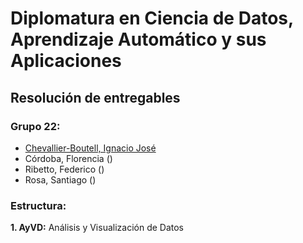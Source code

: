 # **Diplomatura en Ciencia de Datos, Aprendizaje Automático y sus Aplicaciones**

## **Resolución de entregables**

### **Grupo 22:**

- [Chevallier-Boutell, Ignacio José](https://github.com/Cheva94)
- Córdoba, Florencia ()
- Ribetto, Federico ()
- Rosa, Santiago ()

### **Estructura:**

**1. AyVD:** Análisis y Visualización de Datos
